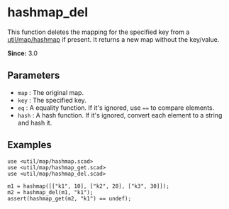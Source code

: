 # hashmap_del

This function deletes the mapping for the specified key from a [util/map/hashmap](https://openhome.cc/eGossip/OpenSCAD/lib3x-hashmap.html) if present. It returns a new map without the key/value.

**Since:** 3.0

## Parameters

- `map` : The original map.
- `key` : The specified key.
- `eq` : A equality function. If it's ignored, use `==` to compare elements.
- `hash` : A hash function. If it's ignored, convert each element to a string and hash it. 

## Examples

    use <util/map/hashmap.scad>
    use <util/map/hashmap_get.scad>
    use <util/map/hashmap_del.scad>

    m1 = hashmap([["k1", 10], ["k2", 20], ["k3", 30]]);
    m2 = hashmap_del(m1, "k1");
    assert(hashmap_get(m2, "k1") == undef);